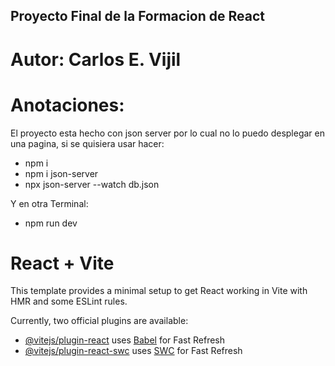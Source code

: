 ## Proyecto Final de la Formacion de React
# Autor: Carlos E. Vijil

# Anotaciones:
El proyecto esta hecho con json server por lo cual no lo puedo desplegar en una pagina, si se quisiera usar hacer:
<ul>
  <li>npm i</li>
  <li>npm i json-server</li>
  <li>npx json-server --watch db.json</li>
</ul>

Y en otra Terminal:
<ul>
  <li>npm run dev</li>
</ul>

# React + Vite

This template provides a minimal setup to get React working in Vite with HMR and some ESLint rules.

Currently, two official plugins are available:

- [@vitejs/plugin-react](https://github.com/vitejs/vite-plugin-react/blob/main/packages/plugin-react/README.md) uses [Babel](https://babeljs.io/) for Fast Refresh
- [@vitejs/plugin-react-swc](https://github.com/vitejs/vite-plugin-react-swc) uses [SWC](https://swc.rs/) for Fast Refresh
